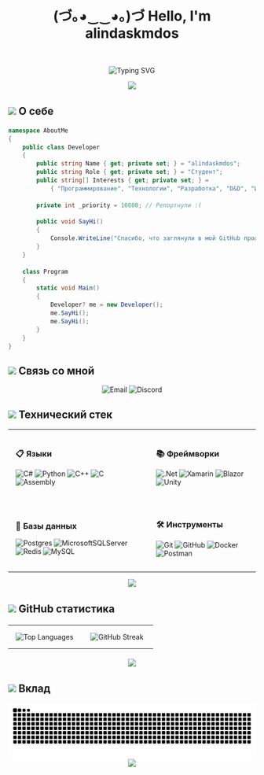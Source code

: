 <!-- привет (｡･ω･｡)ﾉ♡ -->

<div align="center">
  <h1>
    (づ｡◕‿‿◕｡)づ Hello, I'm alindaskmdos
  </h1>

  <br/>

  <p>
    <img src="https://readme-typing-svg.herokuapp.com?font=Fira+Code&pause=1000&color=20BDFF&center=true&vCenter=true&width=435&lines=Just+a+student+writing+code...;Developer?)" alt="Typing SVG" />
  </p>

  <img src="https://user-images.githubusercontent.com/73097560/115834477-dbab4500-a447-11eb-908a-139a6edaec5c.gif">
</div>

## <img src="https://media2.giphy.com/media/QssGEmpkyEOhBCb7e1/giphy.gif?cid=ecf05e47a0n3gi1bfqntqmob8g9aid1oyj2wr3ds3mg700bl&rid=giphy.gif" width="25"> <b>О себе</b>

```csharp
namespace AboutMe
{
    public class Developer
    {
        public string Name { get; private set; } = "alindaskmdos";
        public string Role { get; private set; } = "Студент";
        public string[] Interests { get; private set; } = 
            { "Программирование", "Технологии", "Разработка", "D&D", "Игры", "Аниме" };

        private int _priority = 10800; // Репортнули :(

        public void SayHi()
        {
            Console.WriteLine("Спасибо, что заглянули в мой GitHub профиль!");
        }
    }

    class Program
    {
        static void Main()
        {
            Developer? me = new Developer();
            me.SayHi();
            me.SayHi();
        }
    }
}
```

## <img src="https://media.giphy.com/media/iY8CRBdQXODJSCERIr/giphy.gif" width="25"> <b>Связь со мной</b>
<p align="center">
  <span>
    <img src="https://img.shields.io/badge/Email-D14836?style=for-the-badge&logo=gmail&logoColor=white" alt="Email" />
  </span>
  <span>
    <img src="https://img.shields.io/badge/Discord-%235865F2.svg?style=for-the-badge&logo=discord&logoColor=white" alt="Discord" />
  </span>
</p>

## <img src="https://media.giphy.com/media/WUlplcMpOCEmTGBtBW/giphy.gif" width="30"> <b>Технический стек</b>

<table align="center" style="border:none; border-collapse:collapse; background:transparent;">
<tr style="border:none;">
<td style="border:none; padding:15px;">

### 📋 Языки
![C#](https://img.shields.io/badge/c%23-%23239120.svg?style=for-the-badge&logo=c-sharp&logoColor=white)
![Python](https://img.shields.io/badge/python-3670A0?style=for-the-badge&logo=python&logoColor=ffdd54)
![C++](https://img.shields.io/badge/c++-%2300599C.svg?style=for-the-badge&logo=c%2B%2B&logoColor=white)
![C](https://img.shields.io/badge/c-%2300599C.svg?style=for-the-badge&logo=c&logoColor=white)
![Assembly](https://img.shields.io/badge/ASM-%23ED8B00.svg?style=for-the-badge&logo=assemblyscript&logoColor=white)

</td>
<td style="border:none; padding:15px;">

### 📚 Фреймворки
![.Net](https://img.shields.io/badge/.NET-5C2D91?style=for-the-badge&logo=.net&logoColor=white)
![Xamarin](https://img.shields.io/badge/Xamarin-3498DB?style=for-the-badge&logo=xamarin&logoColor=white)
![Blazor](https://img.shields.io/badge/blazor-%235C2D91.svg?style=for-the-badge&logo=blazor&logoColor=white)
![Unity](https://img.shields.io/badge/Unity-000000?style=for-the-badge&logo=unity&logoColor=white)

</td>
</tr>
<tr style="border:none;">
<td style="border:none; padding:15px;">

### 💾 Базы данных
![Postgres](https://img.shields.io/badge/postgres-%23316192.svg?style=for-the-badge&logo=postgresql&logoColor=white)
![MicrosoftSQLServer](https://img.shields.io/badge/Microsoft%20SQL%20Server-CC2927?style=for-the-badge&logo=microsoft%20sql%20server&logoColor=white)
![Redis](https://img.shields.io/badge/redis-%23DD0031.svg?style=for-the-badge&logo=redis&logoColor=white)
![MySQL](https://img.shields.io/badge/MySQL-4479A1?style=for-the-badge&logo=mysql&logoColor=white)

</td>
<td style="border:none; padding:15px;">

### 🛠 Инструменты
![Git](https://img.shields.io/badge/git-%23F05033.svg?style=for-the-badge&logo=git&logoColor=white)
![GitHub](https://img.shields.io/badge/github-%23121011.svg?style=for-the-badge&logo=github&logoColor=white)
![Docker](https://img.shields.io/badge/docker-%230db7ed.svg?style=for-the-badge&logo=docker&logoColor=white)
![Postman](https://img.shields.io/badge/Postman-FF6C37?style=for-the-badge&logo=postman&logoColor=white)

</td>
</tr>
</table>

<div align="center">
  <img src="https://user-images.githubusercontent.com/73097560/115834477-dbab4500-a447-11eb-908a-139a6edaec5c.gif">
</div>

## <img src="https://media.giphy.com/media/iY8CRBdQXODJSCERIr/giphy.gif" width="25"> <b>GitHub статистика</b>
<div align="center">
  <table width="100%" border="0" cellspacing="0" cellpadding="0" style="border:none; border-collapse:collapse; background:transparent; table-layout:auto; margin:20px 0;">
    <tr style="border:none; background:transparent;">
      <td width="50%" align="center" style="padding:15px; border:none; vertical-align:middle; background:transparent;">
        <img width="500px" height="250px" style="max-width:100%; object-fit:contain; background:transparent;" 
             src="https://github-readme-stats.vercel.app/api/top-langs/?username=alindaskmdos&layout=compact&theme=tokyonight&hide_border=true&bg_color=00000000&card_width=500" 
             alt="Top Languages"/>
      </td>
      <td width="50%" align="center" style="padding:15px; border:none; vertical-align:middle; background:transparent;">
        <img width="500px" height="250px" style="max-width:100%; object-fit:contain; background:transparent;" 
             src="https://github-readme-streak-stats.herokuapp.com/?user=alindaskmdos&theme=tokyonight&hide_border=true&background=00000000" 
             alt="GitHub Streak"/>
      </td>
    </tr>
  </table>
</div>

<div align="center">
  <img src="https://user-images.githubusercontent.com/73097560/115834477-dbab4500-a447-11eb-908a-139a6edaec5c.gif">
</div>

## <img src="https://media.giphy.com/media/cj87CxfRtrUifF3Ryk/giphy.gif" width="25"> <b>Вклад</b>

<div align="center">
  <img alt="snake eating my contributions" src="https://raw.githubusercontent.com/alindaskmdos/alindaskmdos/output/github-snake-dark.svg" />
</div>

<div align="center">
  <img src="https://user-images.githubusercontent.com/73097560/115834477-dbab4500-a447-11eb-908a-139a6edaec5c.gif">
</div>
